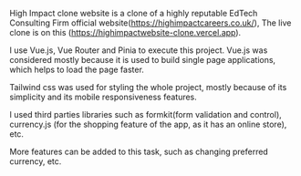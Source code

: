 High Impact clone website is a clone of a highly reputable EdTech Consulting
Firm official website(https://highimpactcareers.co.uk/), The live clone is 
on this (https://highimpactwebsite-clone.vercel.app).

I use Vue.js, Vue Router and Pinia to execute this project. Vue.js was considered
mostly because it is used to build single page applications, which helps to load the
page faster.

Tailwind css was used for styling the whole project, mostly because of its simplicity
and its mobile responsiveness features.

I used third parties libraries such as formkit(form validation and control), currency.js
(for the shopping feature of the app, as it has an online store), etc.

More features can be added to this task, such as changing preferred currency, etc.
